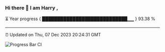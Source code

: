 ### Hi there 👋 I am Harry , 

⏳ Year progress { ████████████████████████████▁▁ } 93.38 %

---

⏰ Updated on Thu, 07 Dec 2023 20:24:31 GMT

![Progress Bar CI](https://github.com/duykhang68/duykhang68/workflows/Progress%20Bar%20CI/badge.svg)
